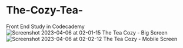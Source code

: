 # The-Cozy-Tea-
Front End Study in Codecademy
![Screenshot 2023-04-06 at 02-01-15 The Tea Cozy - Big Screen](https://user-images.githubusercontent.com/127344500/230240646-84f42772-f3ed-4707-9703-8f30fd9e68df.png)
![Screenshot 2023-04-06 at 02-02-12 The Tea Cozy - Mobile Screen](https://user-images.githubusercontent.com/127344500/230240652-42030d5b-4412-48cb-bd35-36d281584bab.png)
